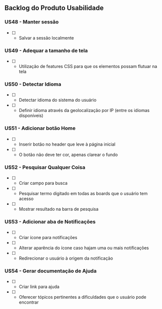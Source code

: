 ## Backlog do Produto Usabilidade

<!-- ![tabela backlog](imagens/backlog/aplicativo.jpg) -->

### US48 - Manter sessão

- [ ] - Salvar a sessão localmente

### US49 - Adequar a tamanho de tela

- [ ] - Utilização de features CSS para que os elementos possam flutuar na tela

### US50 - Detectar Idioma

- [ ] - Detectar idioma do sistema do usuário
- [ ] - Definir idioma através da geolocalização por IP (entre os idiomas disponíveis)

### US51 - Adicionar botão Home

- [ ] - Inserir botão no header que leve à página inicial
- [ ] - O botão não deve ter cor, apenas clarear o fundo

### US52 - Pesquisar Qualquer Coisa

- [ ] - Criar campo para busca
- [ ] - Pesquisar termo digitado em todas as boards que o usuário tem acesso
- [ ] - Mostrar resultado na barra de pesquisa

### US53 - Adicionar aba de Notificações

- [ ] - Criar ícone para notificações
- [ ] - Alterar aparência do ícone caso hajam uma ou mais notificações
- [ ] - Redirecionar o usuário à origem da notificação

### US54 - Gerar documentação de Ajuda

- [ ] - Criar link para ajuda
- [ ] - Oferecer tópicos pertinentes a dificuldades que o usuário pode encontrar